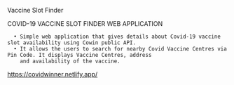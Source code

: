 Vaccine Slot Finder

COVID-19 VACCINE SLOT FINDER WEB APPLICATION 

      • Simple web application that gives details about Covid-19 vaccine slot availability using Cowin public API.
      • It allows the users to search for nearby Covid Vaccine Centres via Pin Code. It displays Vaccine Centres, address
        and availability of the vaccine.


https://covidwinner.netlify.app/
